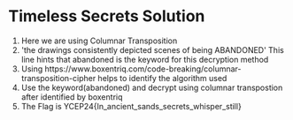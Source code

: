 <h1>Timeless Secrets Solution</h1>

<ol>
  <li>Here we are using Columnar Transposition</li>
  <li>'the drawings consistently depicted scenes of being ABANDONED' This line hints that abandoned is the keyword for this decryption method</li>
  <li>Using https://www.boxentriq.com/code-breaking/columnar-transposition-cipher helps to identify the algorithm used</li>
  <li>Use the keyword(abandoned) and decrypt using columnar transpostion after identified by boxentriq</li>
  <li> The Flag is YCEP24{In_ancient_sands_secrets_whisper_still} </li>
</ol>
